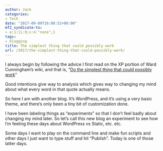 ```yaml
---
author: Jack
categories:
- Tech
date: "2017-09-09T16:00:52+00:00"
mf2_syndicate-to:
- a:1:{i:0;s:4:"none";}
tags:
- blogging
title: The simplest thing that could possibly work
url: /2017/the-simplest-thing-that-could-possibly-work/
---
```

I always begin by following the advice I first read on the XP portion of Ward Cunningham&#8217;s wiki, and that is, &#8220;[Do the simplest thing that could possibly work][1]&#8221;

Good intentions give way to analysis which gives way to changing my mind about what every word in that quote actually means.

So here I am with another blog. It&#8217;s WordPress, and it&#8217;s using a very basic theme, and there&#8217;s only been a tiny bit of customization done.

I have been labeling things as &#8220;experiments&#8221; so that I don&#8217;t feel badly about changing my mind later. So let&#8217;s call this new blog an experiment to see how I&#8217;m feeling these days about WordPress vs Static, etc. etc.

Some days I want to play on the command line and make fun scripts and other days I just want to type stuff and hit &#8220;Publish&#8221;. Today is one of those latter days.

 [1]: http://c2.com/xp/DoTheSimplestThingThatCouldPossiblyWork.html